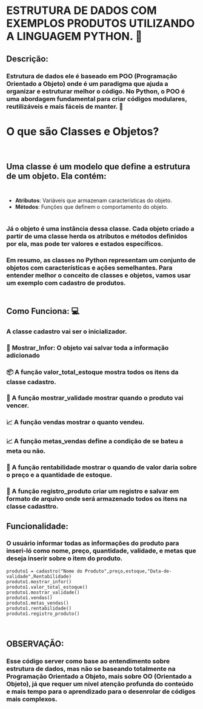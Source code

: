 # ESTRUTURA DE DADOS COM EXEMPLOS PRODUTOS UTILIZANDO A LINGUAGEM PYTHON. :snake: <br>

## Descrição:<br>

### Estrutura de dados ele é baseado em POO (Programação Orientado a Objeto) onde é um paradigma que ajuda a organizar e estruturar melhor o código. No Python, o POO é uma abordagem fundamental para criar códigos modulares, reutilizáveis e mais fáceis de manter. :game_die: <br>

# O que são Classes e Objetos?<br><br>

## Uma classe é um modelo que define a estrutura de um objeto. Ela contém:<br><br>

+ **Atributos**: Variáveis que armazenam características do objeto.<br>
+ **Métodos**: Funções que definem o comportamento do objeto.<br><br>

### Já o objeto é uma instância dessa classe. Cada objeto criado a partir de uma classe herda os atributos e métodos definidos por ela, mas pode ter valores e estados específicos.<br>

### Em resumo, as classes no Python representam um conjunto de objetos com características e ações semelhantes. Para entender melhor o conceito de classes e objetos, vamos usar um exemplo com cadastro de produtos.<br><br>

## Como Funciona: :computer:<br>

### A **classe cadastro** vai ser o inicializador.<br>

### :pencil: **Mostrar_Infor**: O objeto vai salvar toda a informação adicionado<br>

### :package: A função **valor_total_estoque** mostra todos os itens da classe cadastro.<br>

### :calendar: A função **mostrar_validade** mostrar quando o produto vai vencer.<br>

### :chart_with_upwards_trend: A função **vendas** mostrar o quanto vendeu.<br>

### :chart_with_upwards_trend: A função **metas_vendas** define a condição de se bateu a meta ou não.<br>

### :money_with_wings: A função **rentabilidade** mostrar o quando de valor daria sobre o preço e a quantidade de estoque.<br>

### :file_folder: A função **registro_produto** criar um registro e salvar em formato de arquivo onde será armazenado  todos os itens na classe cadasttro.<br>

## Funcionalidade:<br> 

### O usuário informar todas as informações do produto para inseri-ló como nome, preço, quantidade, validade, e metas que deseja inserir sobre o item do produto.<br>

```
produto1 = cadastro("Nome do Produto",preço,estoque,"Data-de-validade",Rentabilidade) 
produto1.mostrar_infor()       
produto1.valor_total_estoque() 
produto1.mostrar_validade()     
produto1.vendas()            
produto1.metas_vendas()        
produto1.rentabilidade()        
produto1.registro_produto()    

``` 
<br>

## OBSERVAÇÃO:<br>
### Esse código server como base ao entendimento sobre estrutura de dados, mas não se baseando totalmente na Programação Orientado a Objeto, mais sobre OO (Orientado a Objeto), já que requer um nivel atenção profunda do conteúdo e mais tempo para o aprendizado para o desenrolar de códigos mais complexos.